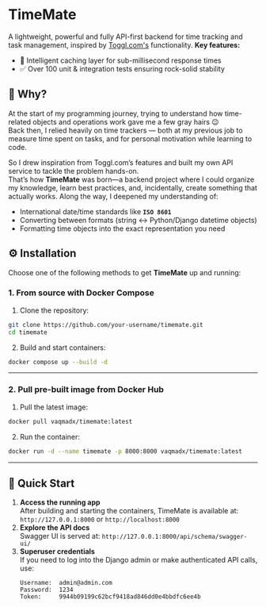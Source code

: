 # TimeMate
A lightweight, powerful and fully API-first backend for time tracking and task management, inspired by [Toggl.com's](https://toggl.com/) functionality.
**Key features:**
- 🔄 Intelligent caching layer for sub-millisecond response times  
- ✅ Over 100 unit & integration tests ensuring rock-solid stability

## 🤔 Why?

At the start of my programming journey, trying to understand how time-related objects and operations work gave me a few gray hairs 😉  
Back then, I relied heavily on time trackers — both at my previous job to measure time spent on tasks, and for personal motivation while learning to code.

So I drew inspiration from Toggl.com’s features and built my own API service to tackle the problem hands-on.  
That’s how **TimeMate** was born—a backend project where I could organize my knowledge, learn best practices, and, incidentally, create something that actually works.
Along the way, I deepened my understanding of:  
- International date/time standards like **`ISO 8601`**  
- Converting between formats (string ↔ Python/Django datetime objects)  
- Formatting time objects into the exact representation you need

## ⚙️ Installation
Choose one of the following methods to get **TimeMate** up and running:


### 1. From source with Docker Compose

1. Clone the repository:
```bash
git clone https://github.com/your-username/timemate.git
cd timemate
```
2. Build and start containers:
```bash
docker compose up --build -d
```
--- 
### 2. Pull pre-built image from Docker Hub
1. Pull the latest image:
```bash
docker pull vaqmadx/timemate:latest
```
2. Run the container:
```bash
docker run -d --name timemate -p 8000:8000 vaqmadx/timemate:latest
```

---
## 🚀 Quick Start 
1. **Access the running app**  
   After building and starting the containers, TimeMate is available at: `http://127.0.0.1:8000` or `http://localhost:8000`
2. **Explore the API docs**  
   Swagger UI is served at:  `http://127.0.0.1:8000/api/schema/swagger-ui/`
3. **Superuser credentials**  
   If you need to log into the Django admin or make authenticated API calls, use:
   ```
   Username:  admin@admin.com
   Password:  1234
   Token:     9944b09199c62bcf9418ad846dd0e4bbdfc6ee4b
   ```
